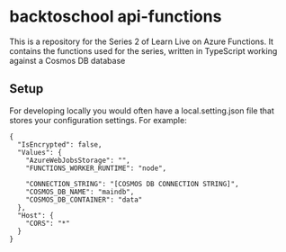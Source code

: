 # backtoschool api-functions

This is a repository for the Series 2 of Learn Live on Azure Functions. It contains the functions used for the series, written in TypeScript working against a Cosmos DB database

## Setup
For developing locally you would often have a local.setting.json file that stores your configuration settings. For example:

```
{
  "IsEncrypted": false,
  "Values": {
    "AzureWebJobsStorage": "",
    "FUNCTIONS_WORKER_RUNTIME": "node",
    
    "CONNECTION_STRING": "[COSMOS DB CONNECTION STRING]",
    "COSMOS_DB_NAME": "maindb",
    "COSMOS_DB_CONTAINER": "data"
  },
  "Host": {
    "CORS": "*"
  }
}
 
```